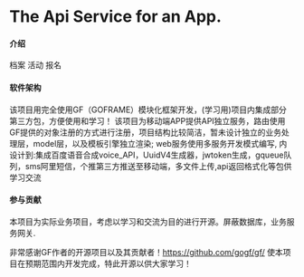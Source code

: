 # The Api Service for an App.

#### 介绍
档案 活动 报名

#### 软件架构
该项目用完全使用GF（GOFRAME）模块化框架开发，(学习用)项目内集成部分第三方包，方便使用和学习！
该项目为移动端APP提供API独立服务，路由使用GF提供的对象注册的方式进行注册，项目结构比较简洁，暂未设计独立的业务处理层，model层，以及模板引擎独立渲染;
web服务使用多服务开发模式编写,
内设计到:集成百度语音合成voice_API，UuidV4生成器，jwtoken生成，gqueue队列，sms阿里短信，个推第三方推送至移动端，多文件上传,api返回格式化等包供学习交流



#### 参与贡献
本项目为实际业务项目，考虑以学习和交流为目的进行开源。屏蔽数据库，业务服务网关.

非常感谢GF作者的开源项目以及其贡献者！https://github.com/gogf/gf/
使本项目在预期范围内开发完成，特此开源以供大家学习！

